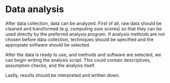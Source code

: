 # Data analysis

After data collection, data can be analyzed. First of all, raw data should be cleaned and transformed (e.g. computing sum scores) 
so that they can be used directly by the preferred analysis program.
If analysis methods are not chosen before data collection, techniques should be specified and the appropiate software should be selected.

After the data is ready to use, and methods and software are selected, we can begin writing the analysis script. This could contain descriptives, assumption checks, and the analysis itself.

Lastly, results should be interpreted and written down.
